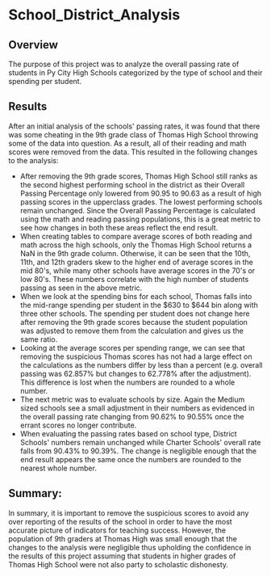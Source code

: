 # School_District_Analysis

## Overview

The purpose of this project was to analyze the overall passing rate of students in Py City High Schools categorized by the type of school and their spending per student. 

## Results

After an initial analysis of the schools' passing rates, it was found that there was some cheating in the 9th grade class of Thomas High School throwing some of the data into question. As a result, all of their reading and math scores were removed from the data. This resulted in the following changes to the analysis: 

- After removing the 9th grade scores, Thomas High School still ranks as the second highest performing school in the district as their Overall Passing Percentage only lowered from 90.95 to 90.63 as a result of high passing scores in the upperclass grades. The lowest performing schools remain unchanged. Since the Overall Passing Percentage is calculated using the math and reading passing populations, this is a great metric to see how changes in both these areas reflect the end result. 
- When creating tables to compare average scores of both reading and math across the high schools, only the Thomas High School returns a NaN in the 9th grade column. Otherwise, it can be seen that the 10th, 11th, and 12th graders skew to the higher end of average scores in the mid 80's, while many other schools have average scores in the 70's or low 80's. These numbers correlate with the high number of students passing as seen in the above metric. 
- When we look at the spending bins for each school, Thomas falls into the mid-range spending per student in the $630 to $644 bin along with three other schools. The spending per student does not change here after removing the 9th grade scores because the student population was adjusted to remove them from the calculation and gives us the same ratio. 
- Looking at the average scores per spending range, we can see that removing the suspicious Thomas scores has not had a large effect on the calculations as the numbers differ by less than a percent (e.g. overall passing was 62.857% but changes to 62.778% after the adjustment). This difference is lost when the numbers are rounded to a whole number. 
- The next metric was to evaluate schools by size. Again the Medium sized schools see a small adjustment in their numbers as evidenced in the overall passing rate changing from 90.62% to 90.55% once the errant scores no longer contribute. 
- When evaluating the passing rates based on school type, District Schools' numbers remain unchanged while Charter Schools' overall rate falls from 90.43% to 90.39%. The change is negligible enough that the end result appears the same once the numbers are rounded to the nearest whole number. 


## Summary:

In summary, it is important to remove the suspicious scores to avoid any over reporting of the results of the school in order to have the most accurate picture of indicators for teaching success. However, the population of 9th graders at Thomas High was small enough that the changes to the analysis were negligible thus upholding the confidence in the results of this project assuming that students in higher grades of Thomas High School were not also party to scholastic dishonesty. 
